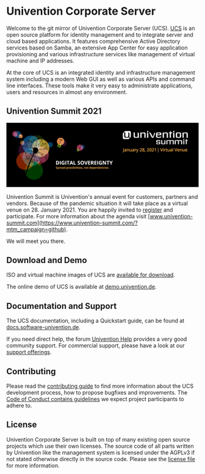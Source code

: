 # Univention Corporate Server

Welcome to the git mirror of Univention Corporate Server (UCS). [UCS](https://www.univention.com/products/ucs/) is an open source platform for identity management and to integrate server and cloud based applications.
It features comprehensive Active Directory services based on Samba, an extensive App Center for easy application provisioning and various infrastructure services like management of virtual machine and IP addresses.

At the core of UCS is an integrated identity and infrastructure management system including a modern Web GUI as well as various APIs and command line interfaces.
These tools make it very easy to administrate applications, users and resources in almost any environment.

## Univention Summit 2021

[![](210108-NL-banner-en.jpg?raw=true)](https://www.univention-summit.com/?mtm_campaign=github)

Univention Summit is Univention's annual event for customers, partners and vendors. Because of the pandemic situation it will take place as a virtual venue on 28. January 2021. You are happily invited to [register](https://www.univention-summit.com/registration/?mtm_campaign=github) and participate. For more information about the agenda visit [www.univention-summit.com](https://www.univention-summit.com/?mtm_campaign=github).

We will meet you there.

## Download and Demo

ISO and virtual machine images of UCS are [available for download](https://www.univention.com/downloads/ucs-download/).

The online demo of UCS is available at [demo.univention.de](https://demo.univention.de/).

## Documentation and Support

The UCS documentation, including a Quickstart guide, can be found at [docs.software-univention.de](https://docs.software-univention.de/).

If you need direct help, the forum [Univention
Help](https://help.univention.com) provides a very good community support. For commercial support, please have a look at our [support
offerings](https://www.univention.com/download-and-support/support/commercial-support/).

## Contributing

Please read the [contributing guide](./CONTRIBUTING.md) to find more information about the UCS development process, how to propose bugfixes and improvements.
The [Code of Conduct contains guidelines](./CONTRIBUTING.md#code-of-conduct) we expect project participants to adhere to.

## License

Univention Corporate Server is built on top of many existing open source projects which use their own licenses.
The source code of all parts written by Univention like the management system is licensed under the AGPLv3 if not stated otherwise directly in the source code.
Please see the [license file](./LICENSE) for more information.
